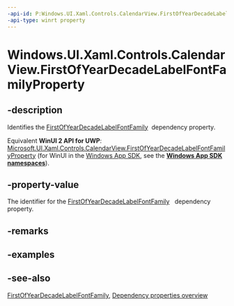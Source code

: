 ```yaml
---
-api-id: P:Windows.UI.Xaml.Controls.CalendarView.FirstOfYearDecadeLabelFontFamilyProperty
-api-type: winrt property
---
```


<!-- Property syntax
public Windows.UI.Xaml.DependencyProperty FirstOfYearDecadeLabelFontFamilyProperty { get; }
-->

# Windows.UI.Xaml.Controls.CalendarView.FirstOfYearDecadeLabelFontFamilyProperty

## -description
Identifies the [FirstOfYearDecadeLabelFontFamily](calendarview_firstofyeardecadelabelfontfamily.md)  dependency property.

Equivalent **WinUI 2 API for UWP**: [Microsoft.UI.Xaml.Controls.CalendarView.FirstOfYearDecadeLabelFontFamilyProperty](/windows/winui/api/microsoft.ui.xaml.controls.calendarview.firstofyeardecadelabelfontfamilyproperty) (for WinUI in the [Windows App SDK](/windows/apps/windows-app-sdk/), see the **[Windows App SDK namespaces](/windows/windows-app-sdk/api/winrt/)**).

## -property-value
The identifier for the [FirstOfYearDecadeLabelFontFamily](calendarview_firstofyeardecadelabelfontfamily.md)   dependency property.

## -remarks

## -examples

## -see-also
[FirstOfYearDecadeLabelFontFamily](calendarview_firstofyeardecadelabelfontfamily.md), [Dependency properties overview](/windows/uwp/xaml-platform/dependency-properties-overview)
